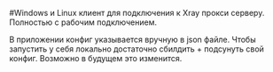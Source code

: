 #Windows и Linux клиент для подключения к Xray прокси серверу. Полностью с рабочим подключением.

В приложении конфиг указывается вручную в json файле. Чтобы запустить у себя локально достаточно сбилдить + подсунуть свой конфиг. Возможно в будущем это изменится.
